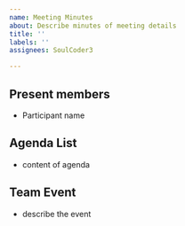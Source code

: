 ```yaml
---
name: Meeting Minutes
about: Describe minutes of meeting details
title: ''
labels: ''
assignees: SoulCoder3

---
```


## Present members
* Participant name
## Agenda List
* content of agenda
## Team Event
* describe the event
